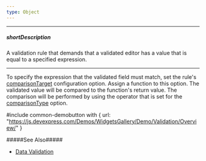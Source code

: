 ```yaml
---
type: Object
---
```

---
##### shortDescription
A validation rule that demands that a validated editor has a value that is equal to a specified expression.

---
To specify the expression that the validated field must match, set the rule's [comparisonTarget](/api-reference/10%20UI%20Widgets/dxValidator/8%20Validation%20Rules/CompareRule/comparisonTarget.md '/Documentation/ApiReference/UI_Widgets/dxValidator/Validation_Rules/CompareRule/#comparisonTarget') configuration option. Assign a function to this option. The validated value will be compared to the function's return value. The comparison will be performed by using the operator that is set for the [comparisonType](/api-reference/10%20UI%20Widgets/dxValidator/8%20Validation%20Rules/CompareRule/comparisonType.md '/Documentation/ApiReference/UI_Widgets/dxValidator/Validation_Rules/CompareRule/#comparisonType') option.

#include common-demobutton with {
    url: "https://js.devexpress.com/Demos/WidgetsGallery/Demo/Validation/Overview/"
}

#####See Also#####
- [Data Validation](/concepts/05%20Widgets/zz%20Common/05%20UI%20Widgets/20%20Data%20Validation '/Documentation/Guide/Widgets/Common/UI_Widgets/Data_Validation/')